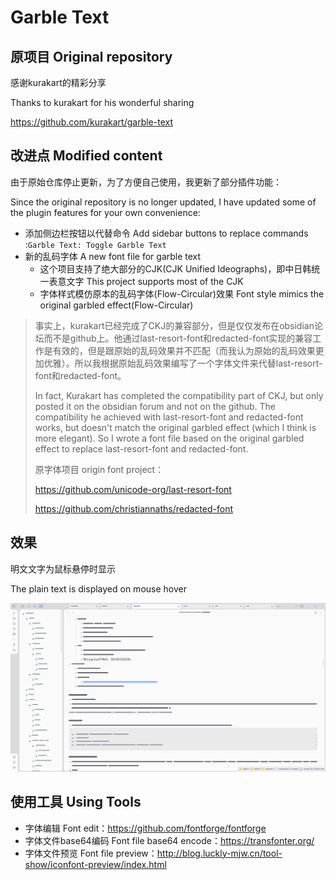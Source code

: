 # Garble Text



## 原项目 Original repository

感谢kurakart的精彩分享

Thanks to kurakart for his wonderful sharing

https://github.com/kurakart/garble-text



## 改进点 Modified content

由于原始仓库停止更新，为了方便自己使用，我更新了部分插件功能：

Since the original repository is no longer updated, I have updated some of the plugin features for your own convenience:

- 添加侧边栏按钮以代替命令 Add sidebar buttons to replace commands :`Garble Text: Toggle Garble Text`
- 新的乱码字体 A new font file for garble text
    - 这个项目支持了绝大部分的CJK(CJK Unified Ideographs)，即中日韩统一表意文字  This project supports most of the CJK
    - 字体样式模仿原本的乱码字体(Flow-Circular)效果 Font style mimics the original garbled effect(Flow-Circular)

> 事实上，kurakart已经完成了CKJ的兼容部分，但是仅仅发布在obsidian论坛而不是github上。他通过last-resort-font和redacted-font实现的兼容工作是有效的，但是跟原始的乱码效果并不匹配（而我认为原始的乱码效果更加优雅）。所以我根据原始乱码效果编写了一个字体文件来代替last-resort-font和redacted-font。
>
> In fact, Kurakart has completed the compatibility part of CKJ, but only posted it on the obsidian forum and not on the github. The compatibility he achieved with last-resort-font and redacted-font works, but doesn't match the original garbled effect (which I think is more elegant). So I wrote a font file based on the original garbled effect to replace last-resort-font and redacted-font.
>
> 原字体项目 origin font project：
>
> https://github.com/unicode-org/last-resort-font
>
> https://github.com/christiannaths/redacted-font



## 效果

明文文字为鼠标悬停时显示

The plain text is displayed on mouse hover

![image-20230113151633060](README.assets/image-20230113151633060.png)



## 使用工具 Using Tools

- 字体编辑 Font edit：https://github.com/fontforge/fontforge
- 字体文件base64编码 Font file base64 encode：https://transfonter.org/
- 字体文件预览 Font file preview：http://blog.luckly-mjw.cn/tool-show/iconfont-preview/index.html








